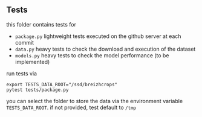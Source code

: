 ## Tests



this folder contains tests for

* `package.py` lightweight tests executed on the github server at each commit 
* `data.py` heavy tests to check the download and execution of the dataset
* `models.py` heavy tests to check the model performance (to be implemented)

run tests via
```
export TESTS_DATA_ROOT="/ssd/breizhcrops"
pytest tests/package.py
```
you can select the folder to store the data via the environment variable `TESTS_DATA_ROOT`. if not provided, 
test default to `/tmp`
